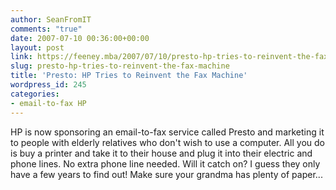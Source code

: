 ```yaml
---
author: SeanFromIT
comments: "true"
date: 2007-07-10 00:36:00+00:00
layout: post
link: https://feeney.mba/2007/07/10/presto-hp-tries-to-reinvent-the-fax-machine/
slug: presto-hp-tries-to-reinvent-the-fax-machine
title: 'Presto: HP Tries to Reinvent the Fax Machine'
wordpress_id: 245
categories:
- email-to-fax HP
---
```


HP is now sponsoring an email-to-fax service called Presto and marketing it to people with elderly relatives who don't wish to use a computer. All you do is buy a printer and take it to their house and plug it into their electric and phone lines. No extra phone line needed. Will it catch on? I guess they only have a few years to find out! Make sure your grandma has plenty of paper...
